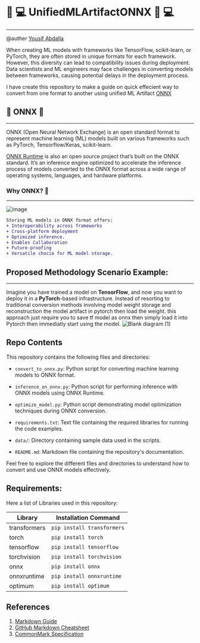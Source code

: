# 🚀  💻 UnifiedMLArtifactONNX 🚀  💻
***

@auther [Yousif Abdalla](https://github.com/yousif4111)

When creating ML models with frameworks like TensorFlow, scikit-learn, or PyTorch, they are often stored in unique formats for each framework. However, this diversity can lead to compatibility issues during deployment. Data scientists and ML engineers may face challenges in converting models between frameworks, causing potential delays in the deployment process.

I have create this repository to make a guide on quick effecient way to convert from one format to another using unified ML Artifact [ONNX](https://onnx.ai/)

## 🤖 ONNX 🤖
***
ONNX (Open Neural Network Exchange) is an open standard format to represent machine learning (ML) models built on various frameworks such as PyTorch, Tensorflow/Keras, scikit-learn. 

[ONNX Runtime](https://onnxruntime.ai/) is also an open source project that’s built on the ONNX standard. It’s an inference engine optimized to accelerate the inference process of models converted to the ONNX format across a wide range of operating systems, languages, and hardware platforms. 

### Why ONNX? 🤔
___
![image](https://github.com/yousif4111/UnifiedMLArtifactONNX/assets/46527978/1b2f05d3-0e92-4e6b-85cf-e2bb576e71c0)


```diff
Storing ML models in ONNX format offers:
+ Interoperability across frameworks
+ Cross-platform deployment
+ Optimized inference.
+ Enables Collaboration
+ Future-proofing
+ Versatile chocie for ML model storage.
```


## Proposed Methodology Scenario Example:
---
Imagine you have trained a model on **TensorFlow**, and now you want to deploy it in a **PyTorch**-based infrastructure. Instead of resorting to traditional conversion methods involving model weight storage and reconstruction the model artifact in pytorch then load the weight. this approach just require you to save tf model as onnx then simply load it into Pytorch then immediatly start using the model.
![Blank diagram (1)](https://github.com/yousif4111/UnifiedMLArtifactONNX/assets/46527978/2f0f4682-4329-4e1a-831d-d4b38966d71e)


## Repo Contents

This repository contains the following files and directories:

- `convert_to_onnx.py`: Python script for converting machine learning models to ONNX format.
- `inference_on_onnx.py`: Python script for performing inference with ONNX models using ONNX Runtime.
- `optimize_model.py`: Python script demonstrating model optimization techniques during ONNX conversion.

- `requirements.txt`: Text file containing the required libraries for running the code examples.

- `data/`: Directory containing sample data used in the scripts.

- `README.md`: Markdown file containing the repository's documentation.

Feel free to explore the different files and directories to understand how to convert and use ONNX models effectively.




Requirements:
---
Here a list of Libraries used in this repository:

| Library       | Installation Command    |
|---------------|-------------------------|
| transformers  | `pip install transformers` |
| torch         | `pip install torch`       |
| tensorflow    | `pip install tensorflow`  |
| torchvision   | `pip install torchvision` |
| onnx          | `pip install onnx`       |
| onnxruntime   | `pip install onnxruntime`|
| optimum       | `pip install optimum`    |

## References

1. [Markdown Guide](https://www.markdownguide.org/)
2. [GitHub Markdown Cheatsheet](https://guides.github.com/pdfs/markdown-cheatsheet-online.pdf)
3. [CommonMark Specification](https://spec.commonmark.org/)












